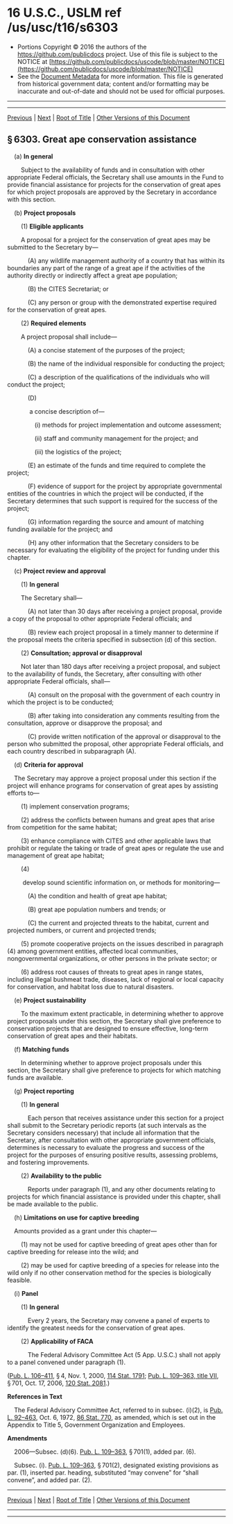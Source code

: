 ---
---

# 16 U.S.C., USLM ref /us/usc/t16/s6303

* Portions Copyright © 2016 the authors of the https://github.com/publicdocs project.
  Use of this file is subject to the NOTICE at [https://github.com/publicdocs/uscode/blob/master/NOTICE](https://github.com/publicdocs/uscode/blob/master/NOTICE)
* See the [Document Metadata](././../../../..//README.md) for more information.
  This file is generated from historical government data; content and/or formatting may be inaccurate and out-of-date and should not be used for official purposes.

----------
----------

[Previous](./../../../..//us/usc/t16/ch82/m__us_usc_t16_s6302.md) | [Next](./../../../..//us/usc/t16/ch82/m__us_usc_t16_s6304.md) | [Root of Title](./../../../../) | [Other Versions of this Document](https://publicdocs.github.io/go/links?ns=uslm&ref=%2Fus%2Fusc%2Ft16%2Fs6303)

## § 6303. Great ape conservation assistance

    (a) __In general__ 

        Subject to the availability of funds and in consultation with other appropriate Federal officials, the Secretary shall use amounts in the Fund to provide financial assistance for projects for the conservation of great apes for which project proposals are approved by the Secretary in accordance with this section.

    (b) __Project proposals__ 

        (1) __Eligible applicants__ 

        A proposal for a project for the conservation of great apes may be submitted to the Secretary by—

            (A) any wildlife management authority of a country that has within its boundaries any part of the range of a great ape if the activities of the authority directly or indirectly affect a great ape population;

            (B) the CITES Secretariat; or

            (C) any person or group with the demonstrated expertise required for the conservation of great apes.

        (2) __Required elements__ 

        A project proposal shall include—

            (A) a concise statement of the purposes of the project;

            (B) the name of the individual responsible for conducting the project;

            (C) a description of the qualifications of the individuals who will conduct the project;

            (D)

             a concise description of—

                (i) methods for project implementation and outcome assessment;

                (ii) staff and community management for the project; and

                (iii) the logistics of the project;

            (E) an estimate of the funds and time required to complete the project;

            (F) evidence of support for the project by appropriate governmental entities of the countries in which the project will be conducted, if the Secretary determines that such support is required for the success of the project;

            (G) information regarding the source and amount of matching funding available for the project; and

            (H) any other information that the Secretary considers to be necessary for evaluating the eligibility of the project for funding under this chapter.

    (c) __Project review and approval__ 

        (1) __In general__ 

        The Secretary shall—

            (A) not later than 30 days after receiving a project proposal, provide a copy of the proposal to other appropriate Federal officials; and

            (B) review each project proposal in a timely manner to determine if the proposal meets the criteria specified in subsection (d) of this section.

        (2) __Consultation; approval or disapproval__ 

        Not later than 180 days after receiving a project proposal, and subject to the availability of funds, the Secretary, after consulting with other appropriate Federal officials, shall—

            (A) consult on the proposal with the government of each country in which the project is to be conducted;

            (B) after taking into consideration any comments resulting from the consultation, approve or disapprove the proposal; and

            (C) provide written notification of the approval or disapproval to the person who submitted the proposal, other appropriate Federal officials, and each country described in subparagraph (A).

    (d) __Criteria for approval__ 

    The Secretary may approve a project proposal under this section if the project will enhance programs for conservation of great apes by assisting efforts to—

        (1) implement conservation programs;

        (2) address the conflicts between humans and great apes that arise from competition for the same habitat;

        (3) enhance compliance with CITES and other applicable laws that prohibit or regulate the taking or trade of great apes or regulate the use and management of great ape habitat;

        (4)

         develop sound scientific information on, or methods for monitoring—

            (A) the condition and health of great ape habitat;

            (B) great ape population numbers and trends; or

            (C) the current and projected threats to the habitat, current and projected numbers, or current and projected trends;

        (5) promote cooperative projects on the issues described in paragraph (4) among government entities, affected local communities, nongovernmental organizations, or other persons in the private sector; or

        (6) address root causes of threats to great apes in range states, including illegal bushmeat trade, diseases, lack of regional or local capacity for conservation, and habitat loss due to natural disasters.

    (e) __Project sustainability__ 

        To the maximum extent practicable, in determining whether to approve project proposals under this section, the Secretary shall give preference to conservation projects that are designed to ensure effective, long-term conservation of great apes and their habitats.

    (f) __Matching funds__ 

        In determining whether to approve project proposals under this section, the Secretary shall give preference to projects for which matching funds are available.

    (g) __Project reporting__ 

        (1) __In general__ 

            Each person that receives assistance under this section for a project shall submit to the Secretary periodic reports (at such intervals as the Secretary considers necessary) that include all information that the Secretary, after consultation with other appropriate government officials, determines is necessary to evaluate the progress and success of the project for the purposes of ensuring positive results, assessing problems, and fostering improvements.

        (2) __Availability to the public__ 

            Reports under paragraph (1), and any other documents relating to projects for which financial assistance is provided under this chapter, shall be made available to the public.

    (h) __Limitations on use for captive breeding__ 

    Amounts provided as a grant under this chapter—

        (1) may not be used for captive breeding of great apes other than for captive breeding for release into the wild; and

        (2) may be used for captive breeding of a species for release into the wild only if no other conservation method for the species is biologically feasible.

    (i) __Panel__ 

        (1) __In general__ 

            Every 2 years, the Secretary may convene a panel of experts to identify the greatest needs for the conservation of great apes.

        (2) __Applicability of FACA__ 

            The Federal Advisory Committee Act (5 App. U.S.C.) shall not apply to a panel convened under paragraph (1).

([Pub. L. 106–411][/us/pl/106/411], § 4, Nov. 1, 2000, [114 Stat. 1791][/us/stat/114/1791]; [Pub. L. 109–363, title VII][/us/pl/109/363/tVII], § 701, Oct. 17, 2006, [120 Stat. 2081][/us/stat/120/2081].)

 __References in Text__ 

    The Federal Advisory Committee Act, referred to in subsec. (i)(2), is [Pub. L. 92–463][/us/pl/92/463], Oct. 6, 1972, [86 Stat. 770][/us/stat/86/770], as amended, which is set out in the Appendix to Title 5, Government Organization and Employees.

 __Amendments__ 

    2006—Subsec. (d)(6). [Pub. L. 109–363][/us/pl/109/363], § 701(1), added par. (6).

    Subsec. (i). [Pub. L. 109–363][/us/pl/109/363], § 701(2), designated existing provisions as par. (1), inserted par. heading, substituted “may convene” for “shall convene”, and added par. (2).

----------

[Previous](./../../../..//us/usc/t16/ch82/m__us_usc_t16_s6302.md) | [Next](./../../../..//us/usc/t16/ch82/m__us_usc_t16_s6304.md) | [Root of Title](./../../../../) | [Other Versions of this Document](https://publicdocs.github.io/go/links?ns=uslm&ref=%2Fus%2Fusc%2Ft16%2Fs6303)

----------
----------

[/us/pl/106/411]: https://publicdocs.github.io/go/links?ns=uslm&ref=%2Fus%2Fpl%2F106%2F411
[/us/stat/114/1791]: https://publicdocs.github.io/go/links?ns=uslm&ref=%2Fus%2Fstat%2F114%2F1791
[/us/pl/109/363/tVII]: https://publicdocs.github.io/go/links?ns=uslm&ref=%2Fus%2Fpl%2F109%2F363%2FtVII
[/us/stat/120/2081]: https://publicdocs.github.io/go/links?ns=uslm&ref=%2Fus%2Fstat%2F120%2F2081
[/us/pl/92/463]: https://publicdocs.github.io/go/links?ns=uslm&ref=%2Fus%2Fpl%2F92%2F463
[/us/stat/86/770]: https://publicdocs.github.io/go/links?ns=uslm&ref=%2Fus%2Fstat%2F86%2F770
[/us/pl/109/363]: https://publicdocs.github.io/go/links?ns=uslm&ref=%2Fus%2Fpl%2F109%2F363
[/us/pl/109/363]: https://publicdocs.github.io/go/links?ns=uslm&ref=%2Fus%2Fpl%2F109%2F363


